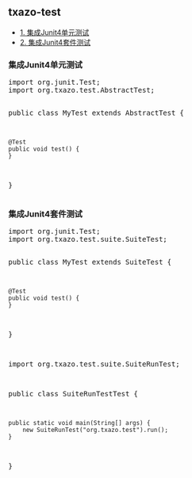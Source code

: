<h2>
    <a id="user-content-txazo-test" class="anchor" href="#txazo-test" aria-hidden="true">
    <span class="octicon octicon-link"></span></a>
    txazo-test
</h2>
<ul>
    <li><a href="#txazo-test-1">1. 集成Junit4单元测试</a></li>
    <li><a href="#txazo-test-2">2. 集成Junit4套件测试</a></li>
</ul>

<h3>
    <a id="user-content-txazo-test-v1.0" class="anchor" href="#txazo-test-v1.0" aria-hidden="true">
    <span class="octicon octicon-link"></span></a>
    集成Junit4单元测试
</h3>
<pre>
import org.junit.Test;
import org.txazo.test.AbstractTest;

public class MyTest extends AbstractTest {

    @Test
    public void test() {
    }

}
</pre>

<h3>
    <a id="user-content-txazo-test-v1.0" class="anchor" href="#txazo-test-v1.0" aria-hidden="true">
    <span class="octicon octicon-link"></span></a>
    集成Junit4套件测试
</h3>
<pre>
import org.junit.Test;
import org.txazo.test.suite.SuiteTest;

public class MyTest extends SuiteTest {

    @Test
    public void test() {
    }

}

import org.txazo.test.suite.SuiteRunTest;

public class SuiteRunTestTest {

    public static void main(String[] args) {
        new SuiteRunTest("org.txazo.test").run();
    }

}
</pre>
